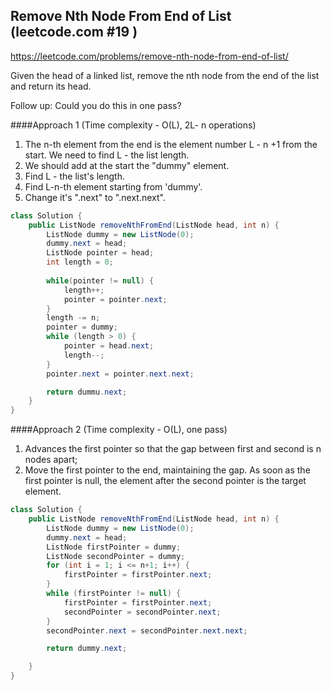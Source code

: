 ## Remove Nth Node From End of List (leetcode.com #19 )

https://leetcode.com/problems/remove-nth-node-from-end-of-list/

Given the head of a linked list, remove the nth node from the end of the list and return its head.

Follow up: Could you do this in one pass?

####Approach 1 (Time complexity - O(L), 2L- n operations)

1) The n-th element from the end is the element number L - n +1 from the start.
We need to find L - the list length. 
2) We should add at the start the "dummy" element.
3) Find L - the list's length.
4) Find L-n-th element starting from 'dummy'.
5) Change it's ".next" to ".next.next".

```java
class Solution {
    public ListNode removeNthFromEnd(ListNode head, int n) {
        ListNode dummy = new ListNode(0);
        dummy.next = head;
        ListNode pointer = head;
        int length = 0;
        
        while(pointer != null) {
            length++;
            pointer = pointer.next;
        }
        length -= n;
        pointer = dummy;
        while (length > 0) {
            pointer = head.next;
            length--;
        }
        pointer.next = pointer.next.next;

        return dummu.next;     
    }
}
```

####Approach 2 (Time complexity - O(L), one pass)

1) Advances the first pointer so that the gap between first and second is n nodes apart;
2) Move the first pointer to the end, maintaining the gap. 
As soon as the first pointer is null, the element after the second pointer is the target element. 

```java
class Solution {
    public ListNode removeNthFromEnd(ListNode head, int n) {
        ListNode dummy = new ListNode(0);
        dummy.next = head;
        ListNode firstPointer = dummy;
        ListNode secondPointer = dummy;
        for (int i = 1; i <= n+1; i++) {
            firstPointer = firstPointer.next;
        }
        while (firstPointer != null) {
            firstPointer = firstPointer.next;
            secondPointer = secondPointer.next;
        }
        secondPointer.next = secondPointer.next.next;

        return dummy.next; 

    }
}
```